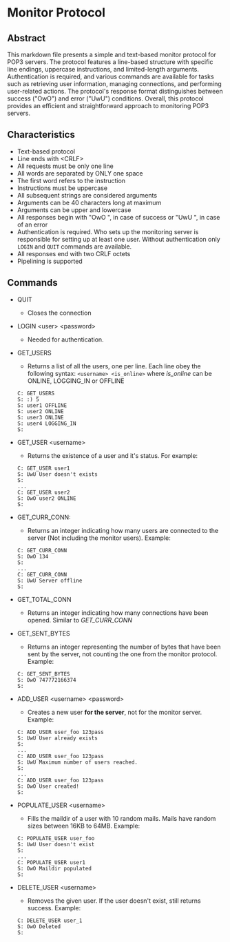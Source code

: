 # Monitor Protocol
## Abstract
This markdown file presents a simple and text-based monitor protocol for POP3 servers. The protocol features a line-based structure with specific line endings, uppercase instructions, and limited-length arguments. Authentication is required, and various commands are available for tasks such as retrieving user information, managing connections, and performing user-related actions. The protocol's response format distinguishes between success ("OwO") and error ("UwU") conditions. Overall, this protocol provides an efficient and straightforward approach to monitoring POP3 servers.
## Characteristics
- Text-based protocol
- Line ends with \<CRLF>
- All requests must be only one line
- All words are separated by ONLY one space
- The first word refers to the instruction
- Instructions must be uppercase
- All subsequent strings are considered arguments
- Arguments can be 40 characters long at maximum
- Arguments can be upper and lowercase
- All responses begin with "OwO ", in case of success or "UwU ", in case of an error
- Authentication is required. Who sets up the monitoring server is responsible for setting up at least one user. Without authentication only `LOGIN` and `QUIT` commands are available.
- All responses end with two CRLF octets
- Pipelining is supported
## Commands
- QUIT
	- Closes the connection
- LOGIN \<user> \<password>
	- Needed for authentication. 
- GET_USERS
	- Returns a list of all the users, one per line. Each line obey the following syntax: `<username> <is_online>` where *is_online* can be ONLINE, LOGGING_IN or OFFLINE
	```
	C: GET_USERS
 	S: :) 5
	S: user1 OFFLINE
 	S: user2 ONLINE
 	S: user3 ONLINE
 	S: user4 LOGGING_IN
	S:
 	```
- GET_USER \<username>
	- Returns the existence of a user and it's status. For example:
	```
	C: GET_USER user1
	S: UwU User doesn't exists
	S:
	...
	C: GET_USER user2
	S: OwO user2 ONLINE
	S:
	```
- GET_CURR_CONN:
	- Returns an integer indicating how many users are connected to the server (Not including the monitor users).
	Example:
	```
	C: GET_CURR_CONN
	S: OwO 134
	S:
	...
	C: GET_CURR_CONN
	S: UwU Server offline
	S:
	```
- GET_TOTAL_CONN
	- Returns an integer indicating how many connections have been opened. Similar to *GET_CURR_CONN*

- GET_SENT_BYTES
	- Returns an integer representing the number of bytes that have been sent by the server, not counting the one from the monitor protocol.
	Example:
	```
	C: GET_SENT_BYTES
	S: OwO 747772166374
	S:
	```
- ADD_USER \<username> \<password>
	- Creates a new user **for the server**, not for the monitor server. 
	Example:
	```
	C: ADD_USER user_foo 123pass
	S: UwU User already exists
	S:
	...
	C: ADD_USER user_foo 123pass
	S: UwU Maximum number of users reached.
	S:
	...
	C: ADD_USER user_foo 123pass
	S: OwO User created!
	S:
	``` 
 - POPULATE_USER \<username>
	 - Fills the maildir of a user with 10 random mails. Mails have random sizes between 16KB to 64MB.
	 Example:
	```
	C: POPULATE_USER user_foo
	S: UwU User doesn't exist
	S:
	...
	C: POPULATE_USER user1
	S: OwO Maildir populated
	S:
	```
 - DELETE_USER \<username>
	 - Removes the given user. If the user doesn't exist, still returns success.
	 Example:
	```
	C: DELETE_USER user_1
	S: OwO Deleted
	S:
	```
